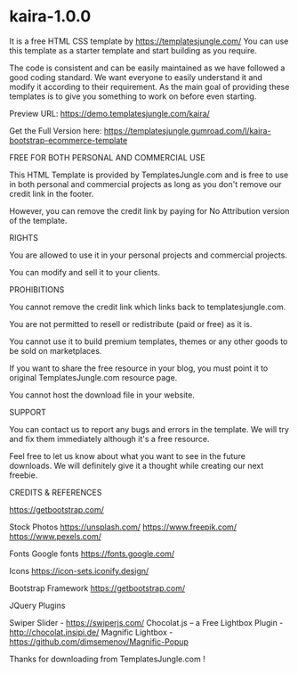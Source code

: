 # kaira-1.0.0

It is a free HTML CSS template by https://templatesjungle.com/
You can use this template as a starter template and start building as you require.

The code is consistent and can be easily maintained as we have followed a good coding standard. We want everyone to easily understand it and modify it according to their requirement. As the main goal of providing these templates is to give you something to work on before even starting.

Preview URL: https://demo.templatesjungle.com/kaira/

Get the Full Version here: 
https://templatesjungle.gumroad.com/l/kaira-bootstrap-ecommerce-template


FREE FOR BOTH PERSONAL AND COMMERCIAL USE

This HTML Template is provided by TemplatesJungle.com and is free to use in both personal and commercial projects as long as you don't remove our credit link in the footer.

However, you can remove the credit link by paying for No Attribution version of the template.


RIGHTS

You are allowed to use it in your personal projects and commercial projects.

You can modify and sell it to your clients.


PROHIBITIONS

You cannot remove the credit link which links back to templatesjungle.com.

You are not permitted to resell or redistribute (paid or free) as it is. 

You cannot use it to build premium templates, themes or any other goods to be sold on marketplaces.

If you want to share the free resource in your blog, you must point it to original TemplatesJungle.com resource page. 

You cannot host the download file in your website.


SUPPORT

You can contact us to report any bugs and errors in the template. We will try and fix them immediately although it's a free resource.

Feel free to let us know about what you want to see in the future downloads. We will definitely give it a thought while creating our next freebie.


CREDITS & REFERENCES

https://getbootstrap.com/

Stock Photos
https://unsplash.com/
https://www.freepik.com/
https://www.pexels.com/

Fonts
Google fonts
https://fonts.google.com/

Icons
https://icon-sets.iconify.design/

Bootstrap Framework
https://getbootstrap.com/

JQuery Plugins

Swiper Slider - https://swiperjs.com/
Chocolat.js – a Free Lightbox Plugin -http://chocolat.insipi.de/
Magnific Lightbox - https://github.com/dimsemenov/Magnific-Popup

Thanks for downloading from TemplatesJungle.com !



